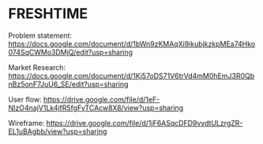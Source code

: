 # FRESHTIME

Problem statement: https://docs.google.com/document/d/1bWn9zKMAqXi9ikubjkzkpMEa74Hko074SqCWMo3DMjQ/edit?usp=sharing

Market Research: https://docs.google.com/document/d/1Kj57oDS71V6trVd4mM0hEmJ3R0QbnBz5onF7JuU6_SE/edit?usp=sharing

User flow: https://drive.google.com/file/d/1eF-NIzO4najV1Lk4jfR5fgFyTCAcw8X8/view?usp=sharing

Wireframe: https://drive.google.com/file/d/1jF6ASqcDFD9vvdtULzrgZR-EL1uBAgbb/view?usp=sharing
